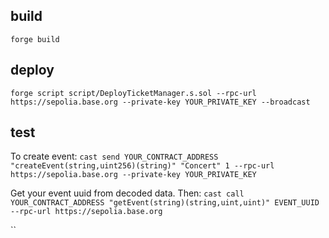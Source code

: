 ## build
`forge build`

## deploy
`forge script script/DeployTicketManager.s.sol --rpc-url https://sepolia.base.org --private-key YOUR_PRIVATE_KEY --broadcast`

## test
To create event:
`cast send YOUR_CONTRACT_ADDRESS "createEvent(string,uint256)(string)" "Concert" 1 --rpc-url https://sepolia.base.org --private-key YOUR_PRIVATE_KEY`

Get your event uuid from decoded data. Then:
`cast call YOUR_CONTRACT_ADDRESS "getEvent(string)(string,uint,uint)" EVENT_UUID --rpc-url https://sepolia.base.org`

``


